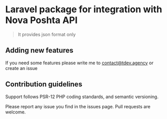 # Laravel package for integration with Nova Poshta API
> It provides json format only

## Adding new features

If you need some features please write me to [contact@tdev.agency](mailto:contact@tdev.agency) or create an issue

## Contribution guidelines

Support follows PSR-12 PHP coding standards, and semantic versioning.

Please report any issue you find in the issues page. 
Pull requests are welcome.